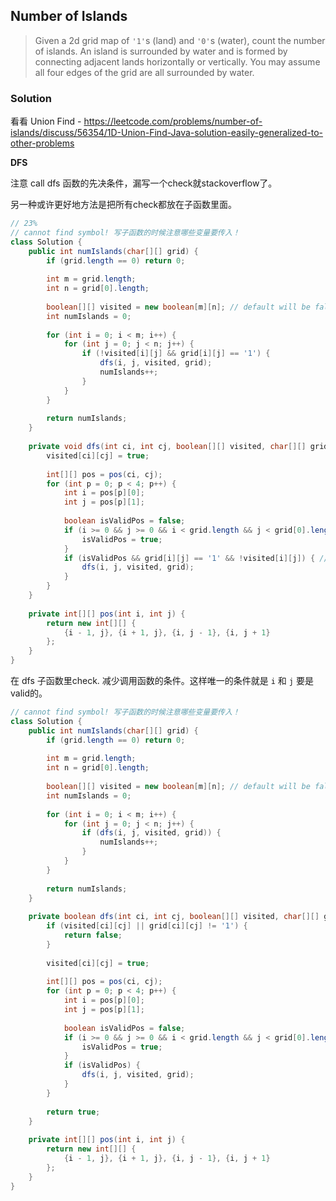 ## Number of Islands

> Given a 2d grid map of `'1'`s (land) and `'0'`s (water), count the number of islands. An island is surrounded by water and is formed by connecting adjacent lands horizontally or vertically. You may assume all four edges of the grid are all surrounded by water.

### Solution

看看 Union Find - https://leetcode.com/problems/number-of-islands/discuss/56354/1D-Union-Find-Java-solution-easily-generalized-to-other-problems



**DFS**

注意 call dfs 函数的先决条件，漏写一个check就stackoverflow了。

另一种或许更好地方法是把所有check都放在子函数里面。

```java
// 23%
// cannot find symbol! 写子函数的时候注意哪些变量要传入！
class Solution {
    public int numIslands(char[][] grid) {
        if (grid.length == 0) return 0;
        
        int m = grid.length;
        int n = grid[0].length;
        
        boolean[][] visited = new boolean[m][n]; // default will be false
        int numIslands = 0;
        
        for (int i = 0; i < m; i++) {
            for (int j = 0; j < n; j++) {
                if (!visited[i][j] && grid[i][j] == '1') {
                    dfs(i, j, visited, grid);
                    numIslands++;
                }
            }
        }
        
        return numIslands;
    }
    
    private void dfs(int ci, int cj, boolean[][] visited, char[][] grid) {
        visited[ci][cj] = true;
        
        int[][] pos = pos(ci, cj);
        for (int p = 0; p < 4; p++) {
            int i = pos[p][0];
            int j = pos[p][1];
            
            boolean isValidPos = false;
            if (i >= 0 && j >= 0 && i < grid.length && j < grid[0].length) {
                isValidPos = true;
            }
            if (isValidPos && grid[i][j] == '1' && !visited[i][j]) { // && !visited[i][j]
                dfs(i, j, visited, grid);
            }
        }
    }
    
    private int[][] pos(int i, int j) {
        return new int[][] {
            {i - 1, j}, {i + 1, j}, {i, j - 1}, {i, j + 1}
        };
    }
}
```

在 dfs 子函数里check. 减少调用函数的条件。这样唯一的条件就是 `i` 和 `j` 要是valid的。

```java
// cannot find symbol! 写子函数的时候注意哪些变量要传入！
class Solution {
    public int numIslands(char[][] grid) {
        if (grid.length == 0) return 0;
        
        int m = grid.length;
        int n = grid[0].length;
        
        boolean[][] visited = new boolean[m][n]; // default will be false
        int numIslands = 0;
        
        for (int i = 0; i < m; i++) {
            for (int j = 0; j < n; j++) {
                if (dfs(i, j, visited, grid)) {
                    numIslands++;
                }
            }
        }
        
        return numIslands;
    }
    
    private boolean dfs(int ci, int cj, boolean[][] visited, char[][] grid) {
        if (visited[ci][cj] || grid[ci][cj] != '1') {
            return false;
        }
        
        visited[ci][cj] = true;
        
        int[][] pos = pos(ci, cj);
        for (int p = 0; p < 4; p++) {
            int i = pos[p][0];
            int j = pos[p][1];
            
            boolean isValidPos = false;
            if (i >= 0 && j >= 0 && i < grid.length && j < grid[0].length) {
                isValidPos = true;
            }
            if (isValidPos) {
                dfs(i, j, visited, grid);
            }
        }
        
        return true;
    }
    
    private int[][] pos(int i, int j) {
        return new int[][] {
            {i - 1, j}, {i + 1, j}, {i, j - 1}, {i, j + 1}
        };
    }
}
```

